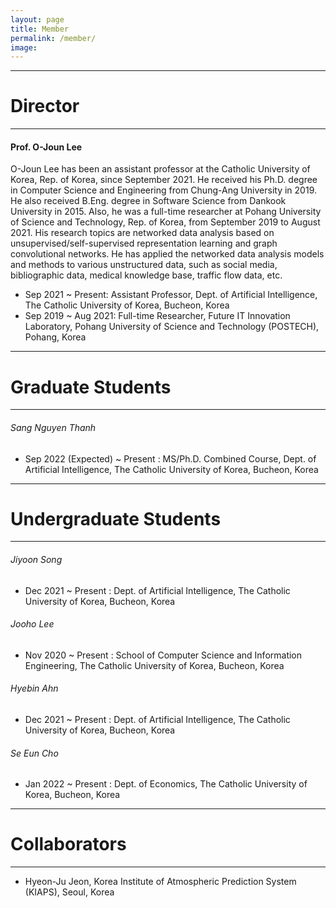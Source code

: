 ```yaml
---
layout: page
title: Member
permalink: /member/
image: 
---
```



***
# Director

***

#### Prof. O-Joun Lee

O-Joun Lee has been an assistant professor at the Catholic University of Korea, Rep. of Korea, since September 2021. He received his Ph.D. degree in Computer Science and Engineering from Chung-Ang University in 2019. He also received B.Eng. degree in Software Science from Dankook University in 2015. Also, he was a full-time researcher at Pohang University of Science and Technology, Rep. of Korea, from September 2019 to August 2021. His research topics are networked data analysis based on unsupervised/self-supervised representation learning and graph convolutional networks. He has applied the networked data analysis models and methods to various unstructured data, such as social media, bibliographic data, medical knowledge base, traffic flow data, etc.

* Sep 2021 ~ Present: Assistant Professor, Dept. of Artificial Intelligence, The Catholic University of Korea, Bucheon, Korea
* Sep 2019 ~ Aug 2021: Full-time Researcher, Future IT Innovation Laboratory, Pohang University of Science and Technology (POSTECH), Pohang, Korea

***
# Graduate Students

***

###### Sang Nguyen Thanh
* Sep 2022 (Expected) ~ Present : MS/Ph.D. Combined Course, Dept. of Artificial Intelligence, The Catholic University of Korea, Bucheon, Korea

***
# Undergraduate Students

***

###### Jiyoon Song
* Dec 2021 ~ Present : Dept. of Artificial Intelligence, The Catholic University of Korea, Bucheon, Korea

###### Jooho Lee
* Nov 2020 ~ Present : School of Computer Science and Information Engineering, The Catholic University of Korea, Bucheon, Korea

###### Hyebin Ahn
* Dec 2021 ~ Present : Dept. of Artificial Intelligence, The Catholic University of Korea, Bucheon, Korea

###### Se Eun Cho
* Jan 2022 ~ Present : Dept. of Economics, The Catholic University of Korea, Bucheon, Korea

***
# Collaborators

***

* Hyeon-Ju Jeon, Korea Institute of Atmospheric Prediction System (KIAPS), Seoul, Korea 

